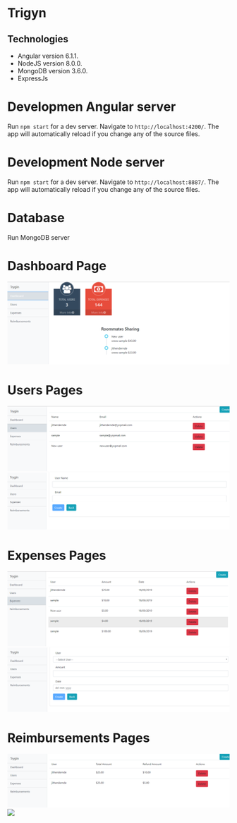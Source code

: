 # Trigyn

## Technologies
  - Angular  version 6.1.1.
  - NodeJS version 8.0.0.
  - MongoDB version 3.6.0.
  - ExpressJs
  
# Developmen Angular server

Run `npm start` for a dev server. Navigate to `http://localhost:4200/`. The app will automatically reload if you change any of the source files.

# Development Node server

Run `npm start` for a dev server. Navigate to `http://localhost:8887/`. The app will automatically reload if you change any of the source files.

# Database

Run MongoDB server

# Dashboard Page
![](/screenshots/dashbaord.png)

# Users Pages
![](/screenshots/users_list.png)
![](/screenshots/users_create.png)

# Expenses Pages
![](/screenshots/expenses_list.png)
![](/screenshots/expenses_create.png)

# Reimbursements Pages
![](/screenshots/refund_list.png)
![](/screenshots/refund_createt.png)
